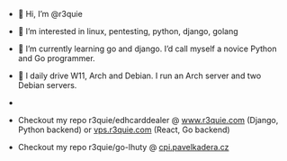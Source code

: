 - 👋 Hi, I’m @r3quie
- 👀 I’m interested in linux, pentesting, python, django, golang
- 🌱 I’m currently learning go and django. I’d call myself a novice Python and Go programmer.
- 🚀 I daily drive W11, Arch and Debian. I run an Arch server and two Debian servers.
- 

- Checkout my repo r3quie/edhcarddealer @ www.r3quie.com (Django, Python backend) or [vps.r3quie.com](https://vps.r3quie.com) (React, Go backend)
- Checkout my repo r3quie/go-lhuty @ [cpi.pavelkadera.cz](https://cpi.pavelkadera.cz)


<!---
r3quie/r3quie is a ✨ special ✨ repository because its `README.md` (this file) appears on your GitHub profile.
You can click the Preview link to take a look at your changes.
--->
